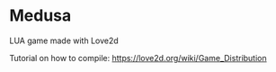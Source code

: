 # Medusa
LUA game made with Love2d

Tutorial on how to compile: https://love2d.org/wiki/Game_Distribution
